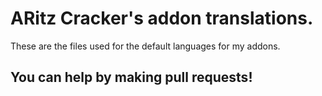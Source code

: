 # ARitz Cracker's addon translations.
These are the files used for the default languages for my addons.
## You can help by making pull requests!
